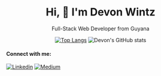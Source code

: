 <div align="center">

  # Hi, 👋 I'm Devon Wintz
  Full-Stack Web Developer from Guyana
  
</div>

<div align="center">

  [![Top Langs](https://github-readme-stats.vercel.app/api/top-langs/?username=devonwintz&hide_progress=false)](https://github.com/anuraghazra/github-readme-stats) ![Devon's GitHub stats](https://github-readme-stats.vercel.app/api?username=devonwintz&show_icons=true&theme=transparent)

</div>


#### Connect with me:

[![Linkedin](https://img.shields.io/badge/LinkedIn-0077B5?style=for-the-badge&logo=linkedin&logoColor=white)](https://www.linkedin.com/in/devon-wintz-719984104/)
[![Medium](https://img.shields.io/badge/Medium-12100E?style=for-the-badge&logo=medium&logoColor=white)](https://medium.com/@samuelwintz)


<!--
**devonwintz/devonwintz** is a ✨ _special_ ✨ repository because its `README.md` (this file) appears on your GitHub profile.

Here are some ideas to get you started:

- 🔭 I’m currently working on ...
- 🌱 I’m currently learning ...
- 👯 I’m looking to collaborate on ...
- 🤔 I’m looking for help with ...
- 💬 Ask me about ...
- 📫 How to reach me: ...
- 😄 Pronouns: ...
- ⚡ Fun fact: ...
-->

